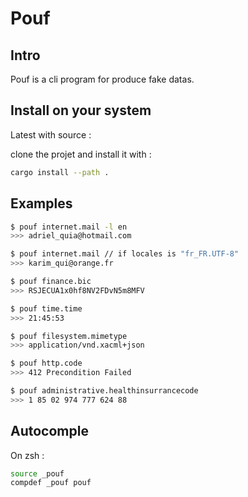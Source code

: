 # Pouf

## Intro

Pouf is a cli program for produce fake datas.

## Install on your system

Latest with source :

clone the projet and install it with :

```bash
cargo install --path .
```

## Examples

```bash
$ pouf internet.mail -l en
>>> adriel_quia@hotmail.com
```

```bash
$ pouf internet.mail // if locales is "fr_FR.UTF-8"
>>> karim_qui@orange.fr
```

```bash
$ pouf finance.bic
>>> RSJECUA1x0hf8NV2FDvN5m8MFV
```

```bash
$ pouf time.time
>>> 21:45:53
```

```bash
$ pouf filesystem.mimetype
>>> application/vnd.xacml+json
```

```bash
$ pouf http.code
>>> 412 Precondition Failed
```

```bash
$ pouf administrative.healthinsurrancecode
>>> 1 85 02 974 777 624 88
```

## Autocomple

On zsh :

```bash
source _pouf
compdef _pouf pouf
```
